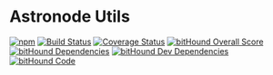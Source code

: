 # Astronode Utils
[![npm](https://img.shields.io/npm/v/astronode-utils.svg)](https://www.npmjs.com/package/astronode-utils) [![Build Status](https://travis-ci.org/monumentum/astronode-utils.svg?branch=master)](https://travis-ci.org/monumentum/astronode-utils) [![Coverage Status](https://coveralls.io/repos/github/monumentum/astronode-utils/badge.svg?branch=master)](https://coveralls.io/github/monumentum/astronode-utils?branch=master) [![bitHound Overall Score](https://www.bithound.io/github/monumentum/astronode-utils/badges/score.svg)](https://www.bithound.io/github/monumentum/astronode-utils) [![bitHound Dependencies](https://www.bithound.io/github/monumentum/astronode-utils/badges/dependencies.svg)](https://www.bithound.io/github/monumentum/astronode-utils/master/dependencies/npm) [![bitHound Dev Dependencies](https://www.bithound.io/github/monumentum/astronode-utils/badges/devDependencies.svg)](https://www.bithound.io/github/monumentum/astronode-utils/master/dependencies/npm) [![bitHound Code](https://www.bithound.io/github/monumentum/astronode-utils/badges/code.svg)](https://www.bithound.io/github/monumentum/astronode-utils)
